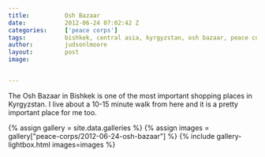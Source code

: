 ```yaml
---
title:			Osh Bazaar
date:			2012-06-24 07:02:42 Z
categories:		['peace corps']
tags:			bishkek, central asia, kyrgyzstan, osh bazaar, peace corps, shopping
author:			judsonlmoore
layout:			post
image:			


---
```


The Osh Bazaar in Bishkek is one of the most important shopping places in Kyrgyzstan. I live about a 10-15 minute walk from here and it is a pretty important place for me too.

{% assign gallery = site.data.galleries %}
{% assign images = gallery["peace-corps/2012-06-24-osh-bazaar"] %}
{% include gallery-lightbox.html images=images %}